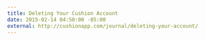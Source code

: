 ```yaml
---
title: Deleting Your Cushion Account
date: 2015-02-14 04:50:00 -05:00
external: http://cushionapp.com/journal/deleting-your-account/
---
```


